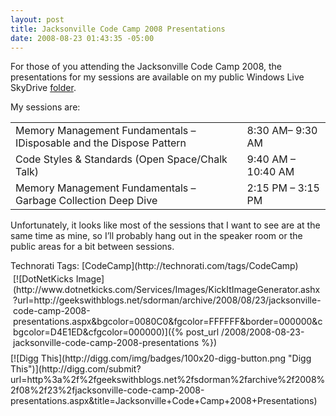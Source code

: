 ```yaml
---
layout: post
title: Jacksonville Code Camp 2008 Presentations
date: 2008-08-23 01:43:35 -05:00
---
```


For those of you attending the Jacksonville Code Camp 2008, the presentations for my sessions are available on my public Windows Live SkyDrive [folder](http://snipurl.com/jaxcodecamp08).

My sessions are:
  <table border="0" cellspacing="0" cellpadding="2" width="749"><tbody>     <tr>       <td valign="top" width="568">Memory Management Fundamentals – IDisposable and the Dispose Pattern</td>        <td valign="top" width="179">8:30 AM– 9:30 AM</td>     </tr>      <tr>       <td valign="top" width="568">Code Styles & Standards (Open Space/Chalk Talk)</td>        <td valign="top" width="179">9:40 AM – 10:40 AM</td>     </tr>      <tr>       <td valign="top" width="568">Memory Management Fundamentals – Garbage Collection Deep Dive</td>        <td valign="top" width="179">2:15 PM – 3:15 PM</td>     </tr>   </tbody></table>  

Unfortunately, it looks like most of the sessions that I want to see are at the same time as mine, so I’ll probably hang out in the speaker room or the public areas for a bit between sessions.
  <div style="padding-right: 0px; padding-left: 0px; float: none; padding-bottom: 0px; margin: 0px; padding-top: 0px; display: inline" id="scid:0767317B-992E-4b12-91E0-4F059A8CECA8:f2305fab-c49e-48ed-aa1a-018820ca2bf7" class="wlWriterSmartContent">Technorati Tags: [CodeCamp](http://technorati.com/tags/CodeCamp)</div><div class="wlWriterHeaderFooter" style="text-align:left; margin:0px; padding:4px 4px 4px 4px;">[![DotNetKicks Image](http://www.dotnetkicks.com/Services/Images/KickItImageGenerator.ashx?url=http://geekswithblogs.net/sdorman/archive/2008/08/23/jacksonville-code-camp-2008-presentations.aspx&bgcolor=0080C0&fgcolor=FFFFFF&border=000000&cbgcolor=D4E1ED&cfgcolor=000000)]({% post_url /2008/2008-08-23-jacksonville-code-camp-2008-presentations %})</div><div class="wlWriterHeaderFooter" style="text-align:left; margin:0px; padding:4px 0px 4px 0px;">[![Digg This](http://digg.com/img/badges/100x20-digg-button.png "Digg This")](http://digg.com/submit?url=http%3a%2f%2fgeekswithblogs.net%2fsdorman%2farchive%2f2008%2f08%2f23%2fjacksonville-code-camp-2008-presentations.aspx&title=Jacksonville+Code+Camp+2008+Presentations)</div>
